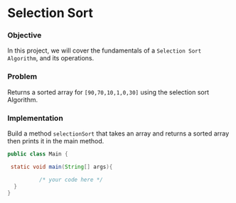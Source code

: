 # Selection Sort


### Objective

In this project, we will cover the fundamentals of a `Selection Sort Algorithm`, and its operations.


### Problem

 Returns a sorted array for `[90,70,10,1,0,30]` using the selection sort Algorithm.

### Implementation

Build a method `selectionSort` that takes an array and returns a sorted array then prints it in the main method.

```java
public class Main {

 static void main(String[] args){

          /* your code here */
  }
}
```
